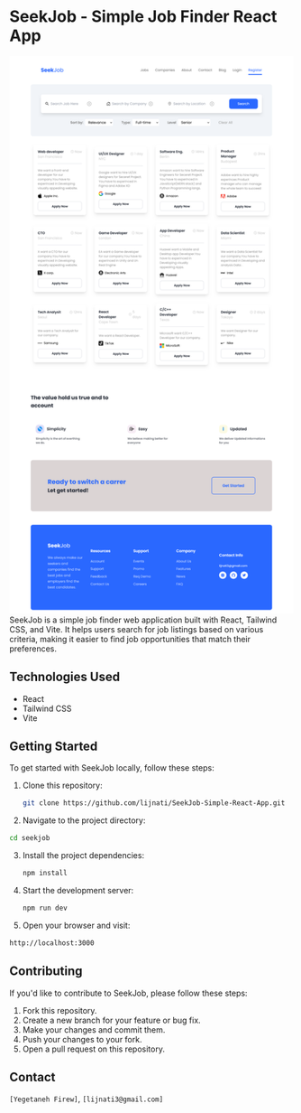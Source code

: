# SeekJob - Simple Job Finder React App

![SeekJob App Screenshot](screenshot3.png)
SeekJob is a simple job finder web application built with React, Tailwind CSS, and Vite. It helps users search for job listings based on various criteria, making it easier to find job opportunities that match their preferences.


## Technologies Used

- React
- Tailwind CSS
- Vite

## Getting Started

To get started with SeekJob locally, follow these steps:

1. Clone this repository:

   ```bash
   git clone https://github.com/lijnati/SeekJob-Simple-React-App.git 
   ```
2. Navigate to the project directory:

  ```bash
  cd seekjob
  ```
3. Install the project dependencies:

   ```bash
   npm install
   ```
4. Start the development server:

   ```bash
   npm run dev
   ```
5. Open your browser and visit:

 ```bash
 http://localhost:3000
```
## Contributing
If you'd like to contribute to SeekJob, please follow these steps:

1. Fork this repository.
2. Create a new branch for your feature or bug fix.
3. Make your changes and commit them.
4. Push your changes to your fork.
5. Open a pull request on this repository.

## Contact
`[Yegetaneh Firew]`, `[lijnati3@gmail.com]`

